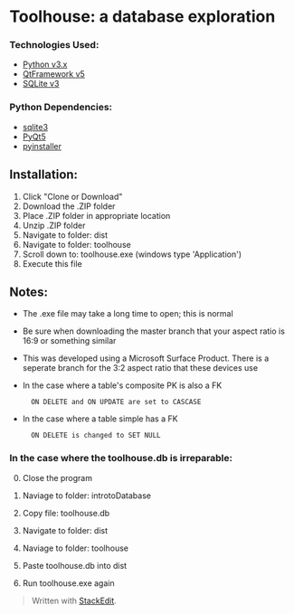 # Toolhouse: a database exploration


### Technologies Used:
- [Python v3.x](https://docs.python.org/3/)
- [QtFramework v5](https://doc.qt.io/)
- [SQLite v3](https://www.sqlite.org/index.html)

### Python Dependencies:
- [sqlite3](https://docs.python.org/3/library/sqlite3.html#module-sqlite3)
- [PyQt5](https://pypi.org/project/PyQt5/)
- [pyinstaller](https://www.pyinstaller.org/documentation.html)

## Installation:
1. Click "Clone or Download"
2. Download the .ZIP folder
3. Place .ZIP folder in appropriate location
4. Unzip .ZIP folder
5. Navigate to folder: dist
6. Navigate to folder: toolhouse
7. Scroll down to: toolhouse.exe (windows type 'Application')
8. Execute this file

## Notes:
- The .exe file may take a long time to open; this is normal
- Be sure when downloading the master branch that your aspect ratio is 16:9 or something similar
- This was developed using a Microsoft Surface Product. There is a seperate branch for the 3:2 aspect ratio that these devices use
- In the case where a table's composite PK is also a FK

        ON DELETE and ON UPDATE are set to CASCASE


- In the case where a table simple has a FK

        ON DELETE is changed to SET NULL

###  In the case where the toolhouse.db is irreparable:
0. Close the program

1. Naviage to folder: introtoDatabase

2. Copy file: toolhouse.db

3. Navigate to folder: dist

4. Naviage to folder: toolhouse

5. Paste toolhouse.db into dist

6. Run toolhouse.exe again
> Written with [StackEdit](https://stackedit.io/).
